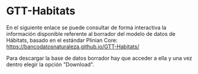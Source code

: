 # GTT-Habitats

En el siguiente enlace se puede consultar de forma interactiva la información disponible referente al borrador del modelo de datos de
Hábitats, basado en el estándar Plinian Core: https://bancodatosnaturaleza.github.io/GTT-Habitats/

Para descargar la base de datos borrador hay que acceder a ella y una vez dentro elegir la opción "Download".
